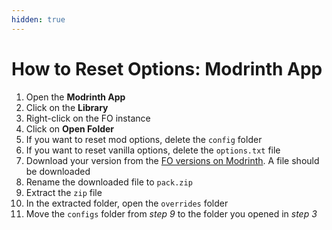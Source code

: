 ```yaml
---
hidden: true
---
```


# How to Reset Options: Modrinth App

1. Open the **Modrinth App**
2. Click on the **Library**
3. Right-click on the FO instance
4. Click on **Open Folder**
5. If you want to reset mod options, delete the `config` folder
6. If you want to reset vanilla options, delete the `options.txt` file
7. Download your version from the [FO versions on Modrinth](https://modrinth.com/modpack/fabulously-optimized/versions). A file should be downloaded
8. Rename the downloaded file to `pack.zip`
9. Extract the `zip` file
10. In the extracted folder, open the `overrides` folder
11. Move the `configs` folder from _step 9_ to the folder you opened in _step 3_
